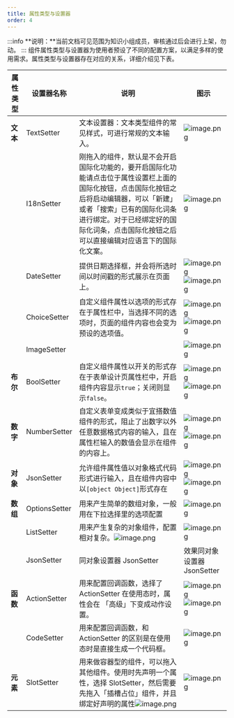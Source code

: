```yaml
---
title: 属性类型与设置器
order: 4
---
```

:::info
**说明：**当前文档可见范围为知识小组成员，审核通过后会进行上架，勿动。
:::
组件属性类型与设置器为使用者预设了不同的配置方案，以满足多样的使用需求。属性类型与设置器存在对应的关系，详细介绍见下表。

| **属性类型** | **设置器名称** | **说明** | **图示** |
| --- | --- | --- | --- |
| **文本** | TextSetter | 文本设置器：文本类型组件的常见样式，可进行常规的文本输入。 | ![image.png](https://img.alicdn.com/imgextra/i1/O1CN01bRJNIG1Xx0aOZeQQm_!!6000000002989-2-tps-596-598.png) |
|  | I18nSetter | 刚拖入的组件，默认是不会开启国际化功能的，要开启国际化功能请点击位于属性设置栏上面的国际化按钮，点击国际化按钮之后将启动编辑器，可以「新建」或者「搜索」已有的国际化词条进行绑定。对于已经绑定好的国际化词条，点击国际化按钮之后可以直接编辑对应语言下的国际化文案。 | ![image.png](https://img.alicdn.com/imgextra/i4/O1CN01X4hDKK1yFUZvpirF4_!!6000000006549-2-tps-598-600.png) |
|  | DateSetter | 提供日期选择框，并会将所选时间以时间戳的形式展示在页面上。 | ![image.png](https://img.alicdn.com/imgextra/i3/O1CN01jbcON71gk1u2gWxLk_!!6000000004179-2-tps-598-734.png)![image.png](https://img.alicdn.com/imgextra/i2/O1CN01K9RvuJ1Pl5LcqtYmU_!!6000000001880-2-tps-600-602.png) |
|  | ChoiceSetter | 自定义组件属性以选项的形式存在于属性栏中，当选择不同的选项时，页面的组件内容也会变为预设的选项值。 | ![image.png](https://img.alicdn.com/imgextra/i1/O1CN01XTTGYG1itJ9yiC6tR_!!6000000004470-2-tps-596-596.png)![image.png](https://img.alicdn.com/imgextra/i2/O1CN01VB8oo6238gm7rb1do_!!6000000007211-2-tps-598-598.png) |
|  | ImageSetter |  | ![image.png](https://img.alicdn.com/imgextra/i4/O1CN01fDAjmO1KExU9V3XLp_!!6000000001133-2-tps-598-600.png) |
| **布尔** | BoolSetter | 自定义组件属性以开关的形式存在于表单设计页属性栏中，开启组件内容显示`true`；关闭则显示`false`。 | ![image.png](https://img.alicdn.com/imgextra/i3/O1CN01Mv6H7o1dyHNcMDdfi_!!6000000003804-2-tps-598-598.png)![image.png](https://img.alicdn.com/imgextra/i1/O1CN01U2wIWM1yGrlhaJRB7_!!6000000006552-2-tps-600-600.png) |
| **数字** | NumberSetter | 自定义表单变成类似于宜搭数值组件的形式，阻止了出数字以外任意数据格式内容的输入，且在属性栏输入的数值会显示在组件的内容上。 | ![image.png](https://img.alicdn.com/imgextra/i3/O1CN01oikGdr1hjrN2LxwGc_!!6000000004314-2-tps-598-598.png)![image.png](https://img.alicdn.com/imgextra/i1/O1CN012QPRf41tDarGWRNCR_!!6000000005868-2-tps-602-600.png) |
| **对象** | JsonSetter | 允许组件属性值以对象格式代码形式进行输入，且在组件内容中以`[object Object]`形式存在 | ![image.png](https://img.alicdn.com/imgextra/i1/O1CN01F0fTRX1ovx8enrray_!!6000000005288-2-tps-750-376.png)![image.png](https://img.alicdn.com/imgextra/i4/O1CN01xo1Z6S1cYLKov2s2h_!!6000000003612-2-tps-1642-600.png) |
| **数组** | OptionsSetter | 用来产生简单的数组对象，一般用在下拉选择里的选项配置 | ![image.png](https://img.alicdn.com/imgextra/i2/O1CN01sG5Is520DJvneB1St_!!6000000006815-2-tps-1488-558.png) |
|  | ListSetter | 用来产生复杂的对象组件，配置相对复杂。![image.png](https://img.alicdn.com/imgextra/i2/O1CN01yJrHa61CCCAfMUtaT_!!6000000000044-2-tps-712-783.png) | ![image.png](https://img.alicdn.com/imgextra/i2/O1CN01LtzKxk1rIVski04K0_!!6000000005608-2-tps-1670-436.png) |
|  | JsonSetter | 同对象设置器 JsonSetter | 效果同对象设置器 JsonSetter |
| **函数** | ActionSetter | 用来配置回调函数，选择了 ActionSetter 在使用态时，属性会在 「高级」下变成动作设置。 | ![image.png](https://img.alicdn.com/imgextra/i4/O1CN01GjzRS61rVKy4OGNuv_!!6000000005636-2-tps-916-702.png)![image.png](https://img.alicdn.com/imgextra/i4/O1CN012eYrn21Lzxka8kbP6_!!6000000001371-2-tps-1166-521.png) |
|  | CodeSetter | 用来配置回调函数，和 ActionSetter 的区别是在使用态时是直接生成一个代码框。 | ![image.png](https://img.alicdn.com/imgextra/i3/O1CN01RQoO011KBkiLJRsM0_!!6000000001126-2-tps-2186-1038.png) |
| **元素** | SlotSetter | 用来做容器型的组件，可以拖入其他组件。使用时先声明一个属性，选择 SlotSetter，然后需要先拖入「插槽占位」组件，并且绑定好声明的属性![image.png](https://img.alicdn.com/imgextra/i4/O1CN01cmOGCH1VsJHx1eFsl_!!6000000002708-2-tps-1704-625.png) | ![image.png](https://img.alicdn.com/imgextra/i4/O1CN01YUf0JS1OOM4mrY7IQ_!!6000000001695-2-tps-4494-506.png) |


